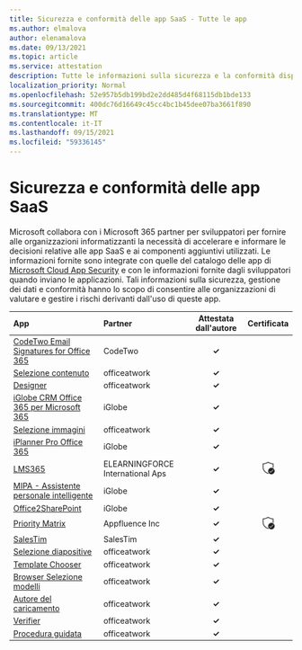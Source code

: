 ```yaml
---
title: Sicurezza e conformità delle app SaaS - Tutte le app
ms.author: elmalova
author: elenamalova
ms.date: 09/13/2021
ms.topic: article
ms.service: attestation
description: Tutte le informazioni sulla sicurezza e la conformità disponibili per tutte le app SaaS.
localization_priority: Normal
ms.openlocfilehash: 52e957b5db199bd2e2dd485d4f68115db1bde133
ms.sourcegitcommit: 400dc76d16649c45cc4bc1b45dee07ba3661f890
ms.translationtype: MT
ms.contentlocale: it-IT
ms.lasthandoff: 09/15/2021
ms.locfileid: "59336145"
---
```

# <a name="saas-apps-security-and-compliance"></a>Sicurezza e conformità delle app SaaS

Microsoft collabora con i Microsoft 365 partner per sviluppatori per fornire alle organizzazioni informatizzanti la necessità di accelerare e informare le decisioni relative alle app SaaS e ai componenti aggiuntivi utilizzati. Le informazioni fornite sono integrate con quelle del catalogo delle app di [Microsoft Cloud App Security](https://www.microsoft.com/en-us/enterprise-mobility-security/cloud-app-security) e con le informazioni fornite dagli sviluppatori quando inviano le applicazioni. Tali informazioni sulla sicurezza, gestione dei dati e conformità hanno lo scopo di consentire alle organizzazioni di valutare e gestire i rischi derivanti dall'uso di queste app.

| **App** | **Partner** | **Attestata dall'autore** | **Certificata** |
|:--------|:------------|:----------------------:|:-------------:|
| [CodeTwo Email Signatures for Office 365](./codetwo-email-signatures-for-office-365.md) | CodeTwo | **✓** |  |
| [Selezione contenuto](./officeatwork-content-chooser.md) | officeatwork | **✓** |  |
| [Designer](./officeatwork-designer.md) | officeatwork | **✓** |  |
| [iGlobe CRM Office 365 per Microsoft 365](./iglobe-crm-office-365-for-microsoft.md) | iGlobe | **✓** |  |
| [Selezione immagini](./officeatwork-image-chooser.md) | officeatwork | **✓** |  |
| [iPlanner Pro Office 365](./iglobe-iplanner-pro-office-365.md) | iGlobe | **✓** |  |
| [LMS365](./elearningforce-international-aps-lms365.md) | ELEARNINGFORCE International Aps | **✓** | <img alt="Certified application badge" src="../media/certified-badge.png" height="25" width="25" /> |
| [MIPA - Assistente personale intelligente](./iglobe-mipa-my-intelligent-personal-assistant.md) | iGlobe | **✓** |  |
| [Office2SharePoint](./iglobe-office2sharepoint.md) | iGlobe | **✓** |  |
| [Priority Matrix](./appfluence-inc-priority-matrix.md) | Appfluence Inc | **✓** | <img alt="Certified application badge" src="../media/certified-badge.png" height="25" width="25" /> |
| [SalesTim](./salestim.md) | SalesTim | **✓** |  |
| [Selezione diapositive](./officeatwork-slide-chooser.md) | officeatwork | **✓** |  |
| [Template Chooser](./officeatwork-template-chooser.md) | officeatwork | **✓** |  |
| [Browser Selezione modelli](./officeatwork-template-chooser-browser.md) | officeatwork | **✓** |  |
| [Autore del caricamento](./officeatwork-uploader.md) | officeatwork | **✓** |  |
| [Verifier](./officeatwork-verifier.md) | officeatwork | **✓** |  |
| [Procedura guidata](./officeatwork-wizard.md) | officeatwork | **✓** |  |
